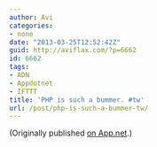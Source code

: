 ```yaml
---
author: Avi
categories:
- none
date: "2013-03-25T12:52:42Z"
guid: http://aviflax.com/?p=6662
id: 6662
tags:
- ADN
- Appdotnet
- IFTTT
title: 'PHP is such a bummer. #tw'
url: /post/php-is-such-a-bummer-tw/
---
```

(Originally published [on App.net](http://alpha.app.net/aviflax/post/4183578).)